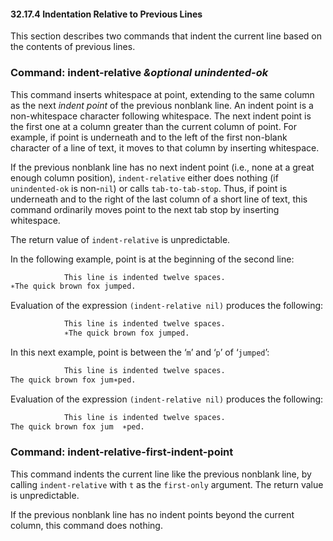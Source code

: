 

#### 32.17.4 Indentation Relative to Previous Lines

This section describes two commands that indent the current line based on the contents of previous lines.

### Command: **indent-relative** *\&optional unindented-ok*

This command inserts whitespace at point, extending to the same column as the next *indent point* of the previous nonblank line. An indent point is a non-whitespace character following whitespace. The next indent point is the first one at a column greater than the current column of point. For example, if point is underneath and to the left of the first non-blank character of a line of text, it moves to that column by inserting whitespace.

If the previous nonblank line has no next indent point (i.e., none at a great enough column position), `indent-relative` either does nothing (if `unindented-ok` is non-`nil`) or calls `tab-to-tab-stop`. Thus, if point is underneath and to the right of the last column of a short line of text, this command ordinarily moves point to the next tab stop by inserting whitespace.

The return value of `indent-relative` is unpredictable.

In the following example, point is at the beginning of the second line:

```lisp
            This line is indented twelve spaces.
∗The quick brown fox jumped.
```

Evaluation of the expression `(indent-relative nil)` produces the following:

```lisp
            This line is indented twelve spaces.
            ∗The quick brown fox jumped.
```

In this next example, point is between the ‘`m`’ and ‘`p`’ of ‘`jumped`’:

```lisp
            This line is indented twelve spaces.
The quick brown fox jum∗ped.
```

Evaluation of the expression `(indent-relative nil)` produces the following:

```lisp
            This line is indented twelve spaces.
The quick brown fox jum  ∗ped.
```

### Command: **indent-relative-first-indent-point**

This command indents the current line like the previous nonblank line, by calling `indent-relative` with `t` as the `first-only` argument. The return value is unpredictable.

If the previous nonblank line has no indent points beyond the current column, this command does nothing.
